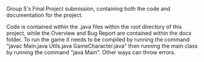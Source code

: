 Group 5's Final Project submission, containing both the code and documentation for the project.

Code is contained within the .java files within the root directory of this project, while the Overview and Bug Report are contained within the docs folder.
To run the game it needs to be compiled by running the command "javac Main.java Utils.java GameCharacter.java" then running the main class by running the command "java Main". Other ways can throw errors.
